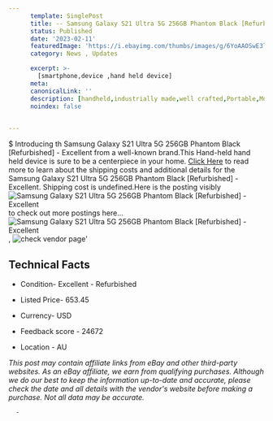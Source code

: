 ```yaml
---
      template: SinglePost
      title: -- Samsung Galaxy S21 Ultra 5G 256GB Phantom Black [Refurbished] - Excellent
      status: Published
      date: '2023-02-11'
      featuredImage: 'https://i.ebayimg.com/thumbs/images/g/6YoAAOSwE3ljjZqV/s-l225.jpg'
      category: News , Updates

      excerpt: >-
        [smartphone,device ,hand held device]
      meta:
      canonicalLink: ''
      description: [handheld,industrially made,well crafted,Portable,Mobile,Compact,Convenient,Lightweight,Maneuverable,Man-portable,Miniature,Carriable,Hand-held,Light,Holdable,Transportable,Mobile device,Pocket-sized,On-the-go,Wireless,Cordless,Compact size,Convenient size, smartphone,device ,hand held device]
      noindex: false
      

---
```

$
      Introducing th Samsung Galaxy S21 Ultra 5G 256GB Phantom Black [Refurbished] - Excellent from a well-known brand.This Hand-held hand held device is sure to be a centerpiece in your home. [Click Here](https://www.ebay.com/itm/165520034801?hash=item2689c34bf1%3Ag%3A6YoAAOSwE3ljjZqV&mkevt=1&mkcid=1&mkrid=711-53200-19255-0&campid=%253CePNCampaignId%253E&customid=%253CreferenceId%253E&toolid=10049) to read more to learn about the shipping costs and additional details for the Samsung Galaxy S21 Ultra 5G 256GB Phantom Black [Refurbished] - Excellent. Shipping cost is undefined.Here is the posting visibly ![Samsung Galaxy S21 Ultra 5G 256GB Phantom Black [Refurbished] - Excellent](https://i.ebayimg.com/thumbs/images/g/6YoAAOSwE3ljjZqV/s-l225.jpg) to check out more postings here... ![Samsung Galaxy S21 Ultra 5G 256GB Phantom Black [Refurbished] - Excellent](https://i.ebayimg.com/images/g/6YoAAOSwE3ljjZqV/s-l1200.jpg), ![check vendor page](https://origin-galleryplus.ebayimg.com/ws/web/165520034801_2_0_1/225x225.jpg,https://origin-galleryplus.ebayimg.com/ws/web/165520034801_3_0_1/225x225.jpg,https://origin-galleryplus.ebayimg.com/ws/web/165520034801_4_0_1/225x225.jpg,https://origin-galleryplus.ebayimg.com/ws/web/165520034801_5_0_1/225x225.jpg)'

      

 ## Technical Facts 



     
      

 - Condition- Excellent - Refurbished 


      

 - Listed Price- 653.45 


      

 - Currency- USD 


      

 - Feedback score - 24672 


      

 - Location - AU 


      
      

 *_This post may contain affiliate links from eBay and other third-party websites. As an eBay affiliate, we earn from qualifying purchases. Although we do our best to keep the information up-to-date and accurate, please check the date and all details with the vendor's website before making a purchase. Not all data may be accurate._*




      -
